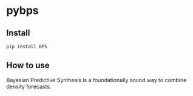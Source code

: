 # pybps

<!-- WARNING: THIS FILE WAS AUTOGENERATED! DO NOT EDIT! -->

## Install

``` sh
pip install BPS
```

## How to use

Bayesian Predictive Synthesis is a foundationally sound way to combine
density forecasts.
